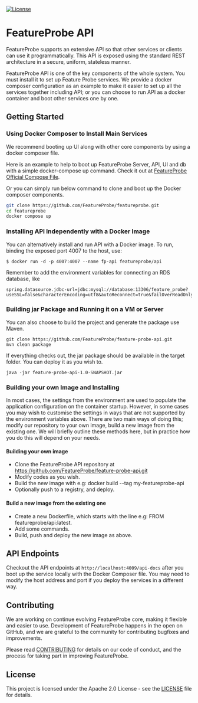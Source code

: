 [![License](https://img.shields.io/badge/License-Apache_2.0-blue.svg)](https://opensource.org/licenses/Apache-2.0)


# FeatureProbe API

FeatureProbe supports an extensive API so that other services or clients can use it programmatically. 
This API is exposed using the standard REST architecture in a secure, uniform, stateless manner. 

FeatureProbe API is one of the key components of the whole system. You must install it to set up Feature Probe services.
We provide a docker composer configuration as an example to make it easier to set up all the services together including API;
or you can choose to run API as a docker container and boot other services one by one.


## Getting Started


### Using Docker Composer to Install Main Services

We recommend booting up UI along with other core components by using a docker composer file. 

Here is an example to help to boot up FeatureProbe Server, API, UI and db with a simple docker-compose up command.
Check it out at [FeatureProbe Official Compose File](https://github.com/FeatureProbe/featureprobe).

Or you can simply run below command to clone and boot up the Docker composer components.
``` bash
git clone https://github.com/FeatureProbe/featureprobe.git
cd featureprobe
docker compose up
```

### Installing API Independently with a Docker Image

You can alternatively install and run API with a Docker image. To run, binding the exposed port 4007 to the host, use:
```
$ docker run -d -p 4007:4007 --name fp-api featureprobe/api
```
Remember to add the environment variables for connecting an RDS database, like
```angular2svg
spring.datasource.jdbc-url=jdbc:mysql://database:13306/feature_probe?useSSL=false&characterEncoding=utf8&autoReconnect=true&failOverReadOnly=false&rewriteBatchedStatements=TRUE&useSSL=false&serverTimezone=Asia/Shanghai
```

### Building jar Package and Running it on a VM or Server

You can also choose to build the project and generate the package use Maven.
```
git clone https://github.com/FeatureProbe/feature-probe-api.git
mvn clean package
```
If everything checks out, the jar package should be available in the target folder. 
You can deploy it as you wish to.
```
java -jar feature-probe-api-1.0-SNAPSHOT.jar
```


### Building your own Image and Installing
In most cases, the settings from the environment are used to populate the application configuration on the container startup. 
However, in some cases you may wish to customise the settings in ways that are not supported by the environment variables above. 
There are two main ways of doing this; modify our repository to your own image, build a new image from the existing one. 
We will briefly outline these methods here, but in practice how you do this will depend on your needs.

#### Building your own image
* Clone the FeatureProbe API repository at https://github.com/FeatureProbe/feature-probe-api.git
* Modify codes as you wish.
* Build the new image with e.g: docker build --tag my-featureprobe-api
* Optionally push to a registry, and deploy.

#### Build a new image from the existing one
* Create a new Dockerfile, which starts with the line e.g: FROM featureprobe/api:latest.
* Add some commands.
* Build, push and deploy the new image as above.




## API Endpoints

Checkout the API endpoints at `http://localhost:4009/api-docs` after you boot up the service locally with the 
Docker Composer file. 
You may need to modify the host address and port if you deploy the services in a different way.



## Contributing
We are working on continue evolving FeatureProbe core, making it flexible and easier to use. 
Development of FeatureProbe happens in the open on GitHub, and we are grateful to the 
community for contributing bugfixes and improvements.

Please read [CONTRIBUTING](https://github.com/FeatureProbe/featureprobe/blob/master/CONTRIBUTING.md) 
for details on our code of conduct, and the process for taking part in improving FeatureProbe.


## License

This project is licensed under the Apache 2.0 License - see the [LICENSE](LICENSE) file for details.

